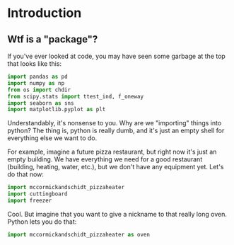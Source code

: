 # Introduction

## Wtf is a "package"? 

If you've ever looked at code, you may have seen some garbage at the top that looks like this:

```python
import pandas as pd
import numpy as np
from os import chdir
from scipy.stats import ttest_ind, f_oneway
import seaborn as sns
import matplotlib.pyplot as plt
```  

Understandably, it's nonsense to you. Why are we "importing" things into python?  The thing is, python is really dumb, and it's just an empty shell for everything else we want to do. 

For example, imagine a future pizza restaurant, but right now it's just an empty building. We have everything we need for a good restaurant (building, heating, water, etc.), but we don't have any equipment yet. Let's do that now:  

```python
import mccormickandschidt_pizzaheater
import cuttingboard
import freezer
```  

Cool. But imagine that you want to give a nickname to that really long oven. Python lets you do that:

```python
import mccormickandschidt_pizzaheater as oven
```  
